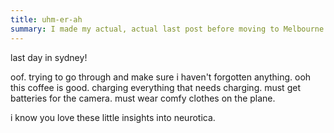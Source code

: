 ```yaml
---
title: uhm-er-ah
summary: I made my actual, actual last post before moving to Melbourne.
---
```


last day in sydney!

oof. trying to go through and make sure i haven't forgotten anything. ooh this coffee is good. charging everything that needs charging. must get batteries for the camera. must wear comfy clothes on the plane.

i know you love these little insights into neurotica.